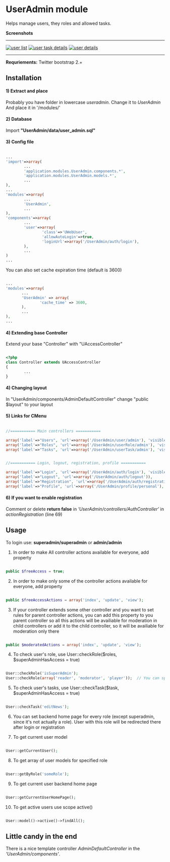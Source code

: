 # UserAdmin module

Helps manage users, they roles and allowed tasks.

**Screenshots**

---

[![user list](http://i44.tinypic.com/2lw7u6c.png)](http://i39.tinypic.com/34y697p.png) [![user task details](http://i43.tinypic.com/2q2h45l.png)](http://i42.tinypic.com/9sqjd1.png) [![user details](http://i39.tinypic.com/2iutds2.png)](http://i40.tinypic.com/2hs50ld.png)

---

**Requriements:**
Twitter bootstrap 2.+

## Installation

#### 1) Extract and place

Probably you have folder in lowercase _useradmin_. Change it to _UserAdmin_
And place it in '/modules/'

#### 2) Database

Import **"UserAdmin/data/user_admin.sql"**

#### 3) Config file

```php

...
'import'=>array(
        ...
        'application.modules.UserAdmin.components.*',
        'application.modules.UserAdmin.models.*',
        ...
),
...
'modules'=>array(
        ...
        'UserAdmin',
        ...
),
'components'=>array(
        ...
        'user'=>array(
                'class'=>'UWebUser',
                'allowAutoLogin'=>true,
                'loginUrl'=>array('/UserAdmin/auth/login'),
        ),
        ...
)
...

```
You can also set cache expiration time (default is 3600)

```php

...
'modules'=>array(
       ...
       'UserAdmin' => array(
               'cache_time' => 3600,
       ),
       ...
),
...

```

#### 4) Extending base Controller

Extend your base "Controller" with "UAccessController"

```php

<?php
class Controller extends UAccessController
{
        ...
}

```


#### 4) Changing layout

In "UserAdmin/components/AdminDefaultController" change "public $layout" to your layout

#### 5) Links for CMenu

```php

//=========== Main controllers ===========

array('label'=>"Users", 'url'=>array('/UserAdmin/user/admin'), 'visible'=>User::checkTask('userAdmin')),
array('label'=>"Roles", 'url'=>array('/UserAdmin/userRole/admin'), 'visible'=>User::checkTask('userRoleAdmin')),
array('label'=>"Tasks", 'url'=>array('/UserAdmin/userTask/admin'), 'visible'=>User::checkRole('isSuperAdmin')),


//=========== Login, logout, registration, profile ===========

array('label'=>"Login", 'url'=>array('/UserAdmin/auth/login'), 'visible'=>!User::checkRole('isGuest')),
array('label'=>"Logout", 'url'=>array('/UserAdmin/auth/logout')),
array('label'=>"Registration", 'url'=>array('/UserAdmin/auth/registration'), 'visible'=>!User::checkRole('isGuest')),
array('label'=>"Profile", 'url'=>array('/UserAdmin/profile/personal'), 'visible'=>(!User::checkRole('isGuest') AND User::checkTask('personalProfileAccess'))),

```

#### 6) If you want to enable registration

Comment or delete **return false** in _'UserAdmin/controllers/AuthController'_ in _actionRegistration_ (line 69)


## Usage

To login use:
**superadmin/superadmin**
or
**admin/admin**

1) In order to make All controller actions available for everyone, add property

```php

public $freeAccess = true;

```


2) In order to make only some of the controller actions available for everyone, add property

```php

public $freeAccessActions = array('index', 'update', 'view');

```


3) If your controller extends some other controller and you want to set rules for parent controller actions,
you can add this property to you parent controller so all this actions will be availiable for moderation
in child controllers or add it to the child controller, so it will be availiable for moderation only there

```php

public $moderatedActions = array('index', 'update', 'view');

```


4) To check user's role, use  User::checkRole($roles, $superAdminHasAccess = true)

```php

User::checkRole('isSuperAdmin');
User::checkRole(array('reader', 'moderator', 'player'));  // You can specify array of roles

```


5) To check user's tasks, use  User::checkTask($task, $superAdminHasAccess = true)

```php

User::checkTask('editNews');

```


6) You can set backend home page for every role (except superadmin, since it's not actually a role).
User with this role will be redirected there after login or registration



7) To get current user model

```php

User::getCurrentUser();

```


8) To get array of user models for specified role

```php

User::getByRole('someRole');

```


9) To get current user backend home page

```php

User::getCurrentUserHomePage();

```


10) To get active users use scope active()

```php

User::model()->active()->findAll();

```

## Little candy in the end

There is a nice template controller _AdminDefaultController_ in the _'UserAdmin/components'_. 
